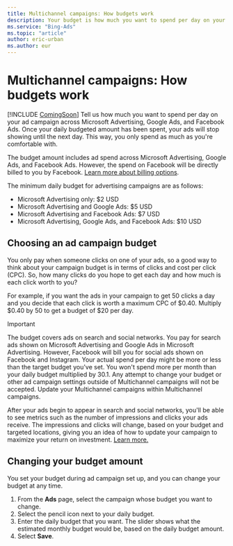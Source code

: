 ```yaml
---
title: Multichannel campaigns: How budgets work
description: Your budget is how much you want to spend per day on your ads. The right choice depends on your goals and how you want to monitor your spending.
ms.service: "Bing-Ads"
ms.topic: "article"
author: eric-urban
ms.author: eur
---
```


# Multichannel campaigns: How budgets work

[!INCLUDE [ComingSoon](./includes/ComingSoon.md)]
Tell us how much you want to spend per day on your ad campaign across Microsoft Advertising, Google Ads, and Facebook Ads. Once your daily budgeted amount has been spent, your ads will stop showing until the next day. This way, you only spend as much as you're comfortable with.

The budget amount includes ad spend across Microsoft Advertising, Google Ads, and Facebook Ads. However, the spend on Facebook will be directly billed to you by Facebook. [Learn more about billing options](./hlp_BA_PROC_AddBilling.md).

The minimum daily budget for advertising campaigns are as follows:

- Microsoft Advertising only: $2 USD
- Microsoft Advertising and Google Ads: $5 USD
- Microsoft Advertising and Facebook Ads: $7 USD
- Microsoft Advertising, Google Ads, and Facebook Ads: $10 USD

## Choosing an ad campaign budget

You only pay when someone clicks on one of your ads, so a good way to think about your campaign budget is in terms of clicks and cost per click (CPC). So, how many clicks do you hope to get each day and how much is each click worth to you?

For example, if you want the ads in your campaign to get 50 clicks a day and you decide that each click is worth a maximum CPC of $0.40. Multiply $0.40 by 50 to get a budget of $20 per day.

> [!IMPORTANT]
> The budget covers ads on search and social networks. You pay for search ads shown on Microsoft Advertising and Google Ads in Microsoft Advertising. However, Facebook will bill you for social ads shown on Facebook and Instagram.
> Your actual spend per day might be more or less than the target budget you've set. You won't spend more per month than your daily budget multiplied by 30.1.
> Any attempt to change your budget or other ad campaign settings outside of Multichannel campaigns will not be accepted. Update your Multichannel campaigns within Multichannel campaigns.

After your ads begin to appear in search and social networks, you'll be able to see metrics such as the number of impressions and clicks your ads receive. The impressions and clicks will change, based on your budget and targeted locations, giving you an idea of how to update your campaign to maximize your return on investment. [Learn more.](./hlp_DMC_CONC_CampaignPerformance.md)

## Changing your budget amount

You set your budget during ad campaign set up, and you can change your budget at any time.

1. From the **Ads** page, select the campaign whose budget you want to change.
1. Select the pencil icon next to your daily budget.
1. Enter the daily budget that you want. The slider shows what the estimated monthly budget would be, based on the daily budget amount.
1. Select **Save**.


